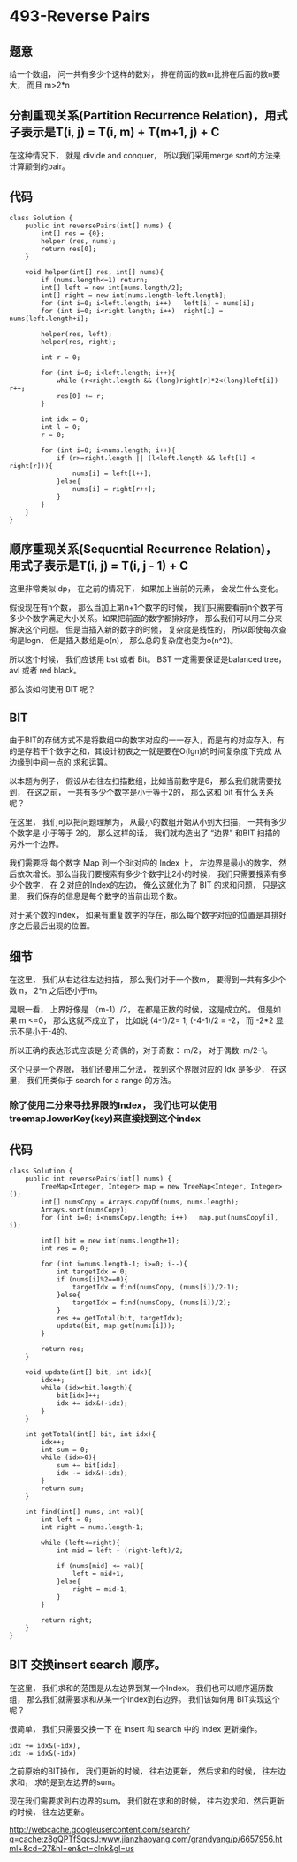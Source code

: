 # 493-Reverse Pairs
## 题意
给一个数组， 问一共有多少个这样的数对， 排在前面的数m比排在后面的数n要大， 而且 m>2*n

## 分割重现关系(Partition Recurrence Relation)，用式子表示是T(i, j) = T(i, m) + T(m+1, j) + C
在这种情况下， 就是 divide and conquer， 所以我们采用merge sort的方法来计算颠倒的pair。

## 代码
```
class Solution {
    public int reversePairs(int[] nums) {
        int[] res = {0};
        helper (res, nums);
        return res[0];
    }
    
    void helper(int[] res, int[] nums){
        if (nums.length<=1) return;
        int[] left = new int[nums.length/2];
        int[] right = new int[nums.length-left.length];
        for (int i=0; i<left.length; i++)   left[i] = nums[i];
        for (int i=0; i<right.length; i++)  right[i] = nums[left.length+i];
        
        helper(res, left);
        helper(res, right);
        
        int r = 0;
        
        for (int i=0; i<left.length; i++){
            while (r<right.length && (long)right[r]*2<(long)left[i]) r++;
            res[0] += r;
        }
        
        int idx = 0;
        int l = 0;
        r = 0;
        
        for (int i=0; i<nums.length; i++){
            if (r>=right.length || (l<left.length && left[l] < right[r])){
                nums[i] = left[l++];
            }else{
                nums[i] = right[r++];
            }
        }
    }
}
```

## 顺序重现关系(Sequential Recurrence Relation)，用式子表示是T(i, j) = T(i, j - 1) + C
这里非常类似 dp， 在之前的情况下， 如果加上当前的元素， 会发生什么变化。

假设现在有n个数， 那么当加上第n+1个数字的时候， 我们只需要看前n个数字有多少个数字满足大小关系。如果把前面的数字都排好序， 那么我们可以用二分来解决这个问题。 但是当插入新的数字的时候， 复杂度是线性的， 所以即使每次查询是logn， 但是插入数组是o(n)， 那么总的复杂度也变为o(n^2)。 

所以这个时候， 我们应该用 bst 或者 Bit。 BST 一定需要保证是balanced tree， avl 或者 red black。

那么该如何使用 BIT 呢？

## BIT
由于BIT的存储方式不是将数组中的数字对应的一一存入，而是有的对应存入，有的是存若干个数字之和，其设计初衷之一就是要在O(lgn)的时间复杂度下完成 从边缘到中间一点的 求和运算。

以本题为例子， 假设从右往左扫描数组，比如当前数字是6， 那么我们就需要找到， 在这之前， 一共有多少个数字是小于等于2的， 那么这和 bit 有什么关系呢？

在这里， 我们可以把问题理解为， 从最小的数组开始从小到大扫描， 一共有多少个数字是 小于等于 2的， 那么这样的话， 我们就构造出了 “边界” 和BIT 扫描的另外一个边界。

我们需要将 每个数字 Map 到一个Bit对应的 Index 上， 左边界是最小的数字， 然后依次增长。那么当我们要搜索有多少个数字比2小的时候， 我们只需要搜索有多少个数字， 在 2 对应的Index的左边， 俺么这就化为了 BIT 的求和问题， 只是这里， 我们保存的信息是每个数字的当前出现个数。

对于某个数的Index， 如果有重复数字的存在，那么每个数字对应的位置是其排好序之后最后出现的位置。

## 细节
在这里， 我们从右边往左边扫描， 那么我们对于一个数m， 要得到一共有多少个数 n， 2*n 之后还小于m。

晃眼一看， 上界好像是 （m-1）/2， 在都是正数的时候， 这是成立的。 但是如果 m <=0， 那么这就不成立了， 比如说 (4-1)/2= 1; (-4-1)/2 = -2， 而 -2*2 显示不是小于-4的。

所以正确的表达形式应该是 分奇偶的，对于奇数： m/2， 对于偶数: m/2-1。

这个只是一个界限， 我们还要用二分法， 找到这个界限对应的 Idx 是多少， 在这里， 我们用类似于 search for a range 的方法。 

### 除了使用二分来寻找界限的Index， 我们也可以使用 treemap.lowerKey(key)来直接找到这个index

## 代码
```
class Solution {
    public int reversePairs(int[] nums) {
        TreeMap<Integer, Integer> map = new TreeMap<Integer, Integer>();
        int[] numsCopy = Arrays.copyOf(nums, nums.length);
        Arrays.sort(numsCopy);
        for (int i=0; i<numsCopy.length; i++)   map.put(numsCopy[i], i);
        
        int[] bit = new int[nums.length+1];
        int res = 0;
        
        for (int i=nums.length-1; i>=0; i--){            
            int targetIdx = 0;
            if (nums[i]%2==0){
                targetIdx = find(numsCopy, (nums[i])/2-1);
            }else{
                targetIdx = find(numsCopy, (nums[i])/2);
            }
            res += getTotal(bit, targetIdx);
            update(bit, map.get(nums[i]));
        }
        
        return res;
    }
    
    void update(int[] bit, int idx){
        idx++;
        while (idx<bit.length){
            bit[idx]++;
            idx += idx&(-idx);
        }
    }
    
    int getTotal(int[] bit, int idx){
        idx++;
        int sum = 0;
        while (idx>0){
            sum += bit[idx];
            idx -= idx&(-idx);
        }
        return sum;
    }
    
    int find(int[] nums, int val){
        int left = 0;
        int right = nums.length-1;
        
        while (left<=right){
            int mid = left + (right-left)/2;
            
            if (nums[mid] <= val){
                left = mid+1;
            }else{
                right = mid-1;
            }
        }
        
        return right;
    }
}
```

## BIT 交换insert search 顺序。
在这里， 我们求和的范围是从左边界到某一个Index。 我们也可以顺序遍历数组， 那么我们就需要求和从某一个Index到右边界。 我们该如何用 BIT实现这个呢？

很简单， 我们只需要交换一下 在 insert 和 search 中的 index 更新操作。

```
idx += idx&(-idx), 
idx -= idx&(-idx)
```

之前原始的BIT操作， 我们更新的时候， 往右边更新， 然后求和的时候， 往左边求和， 求的是到左边界的sum。

现在我们需要求到右边界的sum， 我们就在求和的时候， 往右边求和，然后更新的时候， 往左边更新。

http://webcache.googleusercontent.com/search?q=cache:z8gQPTfSqcsJ:www.jianzhaoyang.com/grandyang/p/6657956.html+&cd=27&hl=en&ct=clnk&gl=us
